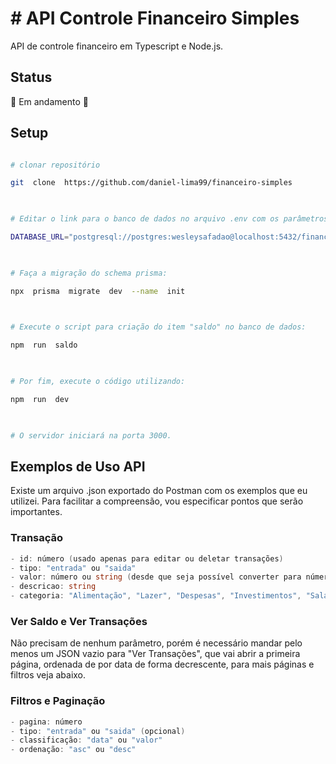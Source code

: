 
# # API Controle Financeiro Simples
API de controle financeiro em Typescript e Node.js.

## Status
:construction: Em andamento :construction:

## Setup
```bash

# clonar repositório

git  clone  https://github.com/daniel-lima99/financeiro-simples

  

# Editar o link para o banco de dados no arquivo .env com os parâmetros condizentes com seu PostgreSQL:

DATABASE_URL="postgresql://postgres:wesleysafadao@localhost:5432/financeiro-simples?schema=public"

  

# Faça a migração do schema prisma:

npx  prisma  migrate  dev  --name  init

  

# Execute o script para criação do item "saldo" no banco de dados:

npm  run  saldo

  

# Por fim, execute o código utilizando:

npm  run  dev

  

# O servidor iniciará na porta 3000.
```
## Exemplos de Uso API
Existe um arquivo .json exportado do Postman com os exemplos que eu utilizei. Para facilitar a compreensão, vou especificar pontos que serão importantes.

### Transação
```go
- id: número (usado apenas para editar ou deletar transações)
- tipo: "entrada" ou "saida"
- valor: número ou string (desde que seja possível converter para número no backend)
- descricao: string
- categoria: "Alimentação", "Lazer", "Despesas", "Investimentos", "Salário" ou "Freelances"

```

### Ver Saldo e Ver Transações
Não precisam de nenhum parâmetro, porém é necessário mandar pelo menos um JSON vazio para "Ver Transações", que vai abrir a primeira página, ordenada de por data de forma decrescente, para mais páginas e filtros veja abaixo.

### Filtros e Paginação
```go
- pagina: número
- tipo: "entrada" ou "saida" (opcional)
- classificação: "data" ou "valor"
- ordenação: "asc" ou "desc"

```
